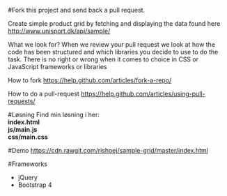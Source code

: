 #Fork this project and send back a pull request.

Create simple product grid by fetching and displaying
the data found here http://www.unisport.dk/api/sample/

What we look for?
When we review your pull request we look at how the code has been structured and which libraries you decide to use to do the task. There is no right or wrong when it comes to choice in CSS or JavaScript frameworks or libraries

How to fork
https://help.github.com/articles/fork-a-repo/ 

How to do a pull-request
https://help.github.com/articles/using-pull-requests/

#Løsning 
Find min løsning i her:</br>
<b>index.html</br>
js/main.js </br>
css/main.css</b></br>

#Demo
https://cdn.rawgit.com/rishoej/sample-grid/master/index.html

#Frameworks
- jQuery
- Bootstrap 4
